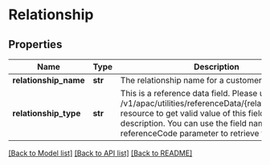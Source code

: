 # Relationship

## Properties
Name | Type | Description | Notes
------------ | ------------- | ------------- | -------------
**relationship_name** | **str** | The relationship name for a customer | [optional] 
**relationship_type** | **str** | This is a reference data field. Please use /v1/apac/utilities/referenceData/{relationshipType} resource to get valid value of this field with description. You can use the field name as the referenceCode parameter to retrieve the values. | [optional] 

[[Back to Model list]](../README.md#documentation-for-models) [[Back to API list]](../README.md#documentation-for-api-endpoints) [[Back to README]](../README.md)

